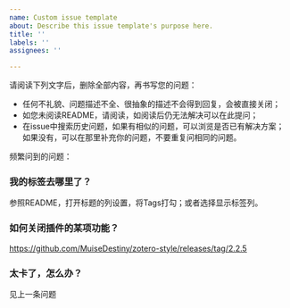 ```yaml
---
name: Custom issue template
about: Describe this issue template's purpose here.
title: ''
labels: ''
assignees: ''

---
```


请阅读下列文字后，删除全部内容，再书写您的问题：

* 任何不礼貌、问题描述不全、很抽象的描述不会得到回复，会被直接关闭；
* 如您未阅读README，请阅读，如阅读后仍无法解决可以在此提问；
* 在issue中搜索历史问题，如果有相似的问题，可以浏览是否已有解决方案；如果没有，可以在那里补充你的问题，不要重复问相同的问题。

频繁问到的问题：

### 我的标签去哪里了？

参照README，打开标题的列设置，将Tags打勾；或者选择显示标签列。

### 如何关闭插件的某项功能？

<https://github.com/MuiseDestiny/zotero-style/releases/tag/2.2.5>

### 太卡了，怎么办？

见上一条问题
